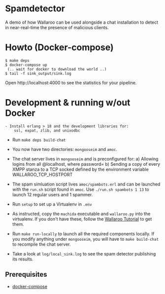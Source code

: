 # Spamdetector

A demo of how Wallaroo can be used alongside a chat
installation to detect in near-real-time the presence
of malicious clients.


# Howto (Docker-compose)

    $ make deps
    $ docker-compose up
	 (.. wait for docker to download the world ..)
	$ tail -f sink_output/sink.log

Open http://localhost:4000 to see the statistics for your pipeline.


# Development & running w/out Docker

	- Install erlang > 18 and the development libraries for:
		ssl, expat, zlib, and unixodbc

   - Run `make deps build-chat`

   - You now have two directories: `mongooseim` and `amoc`.

   - The chat server lives in `mongooseim` and is preconfigured for:
     a) Allowing logins from all <USER>@localhost, where password=<USER>
     b) Sending a copy of every XMPP stanza to a TCP socked defined by
   	  the environment variable WALLAROO_TCP_HOSTPORT

   - The spam simluation script lives `amoc/spambots.erl` and can be
     launched with the `run.sh` script found in `amoc`.
     Use `./run.sh spambots 1 13` to launch 12 regular users and 1 spammer.

   - Run `setup` to set up a Virtualenv in `.env`
   - As instructed, copy the `machida` executable and `wallaroo.py` into the
     virtualenv. If you don't have these, follow the [Wallaroo Tutorial]() to
     get them.

   - Run `make run-locally` to launch all the required components locally. If
     you modify anything under `mongooseim`, you will have to `make build-chat`
     to recompile the chat server.

   - Take a look at `log/local_sink.log` to see the spam detector publishing
     its results.


## Prerequisites

 * [docker-compose](https://docs.docker.com/compose/)
